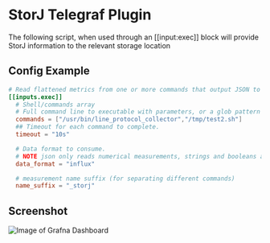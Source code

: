 # StorJ Telegraf Plugin

The following script, when used through an [[input:exec]] block will provide StorJ information to the relevant storage location

## Config Example

```toml
# Read flattened metrics from one or more commands that output JSON to stdout
[[inputs.exec]]
  # Shell/commands array
  # Full command line to executable with parameters, or a glob pattern to run all matching files.
  commands = ["/usr/bin/line_protocol_collector","/tmp/test2.sh"]
  ## Timeout for each command to complete.
  timeout = "10s"

  # Data format to consume.
  # NOTE json only reads numerical measurements, strings and booleans are ignored.
  data_format = "influx"

  # measurement name suffix (for separating different commands)
  name_suffix = "_storj"
```

## Screenshot

![Image of Grafna Dashboard](https://github.com/salgieri/StorJ-Telegraf-Plugin/images/screenshot.png)
